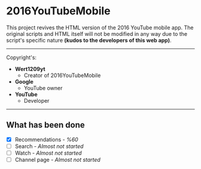# 2016YouTubeMobile
This project revives the HTML version of the 2016 YouTube mobile app. The original scripts and HTML itself will not be modified in any way due to the script's specific nature **(kudos to the developers of this web app)**.

---

Copyright's:

- **Wert1209yt**
   - Creator of 2016YouTubeMobile
- **Google**
   - YouTube owner
- **YouTube**
   - Developer

---

## What has been done
- [x] Recommendations - *%60*
- [ ] Search - *Almost not started*
- [ ] Watch - *Almost not started*
- [ ] Channel page - *Almost not started*
